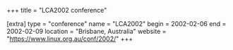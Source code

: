 +++
title = "LCA2002 conference"

[extra]
type = "conference"
name = "LCA2002"
begin = 2002-02-06
end = 2002-02-09
location = "Brisbane, Australia"
website = "https://www.linux.org.au/conf/2002/"
+++
